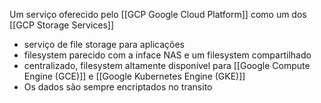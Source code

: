 Um serviço oferecido pelo  [[GCP Google Cloud Platform]] como um dos [[GCP Storage Services]]


* serviço de file storage  para aplicações 
* filesystem parecido com a inface NAS e um filesystem compartilhado 
* centralizado, filesystem altamente disponível para [[Google Compute Engine (GCE)]] e [[Google Kubernetes Engine (GKE)]]
* Os dados são sempre encriptados no transito 
